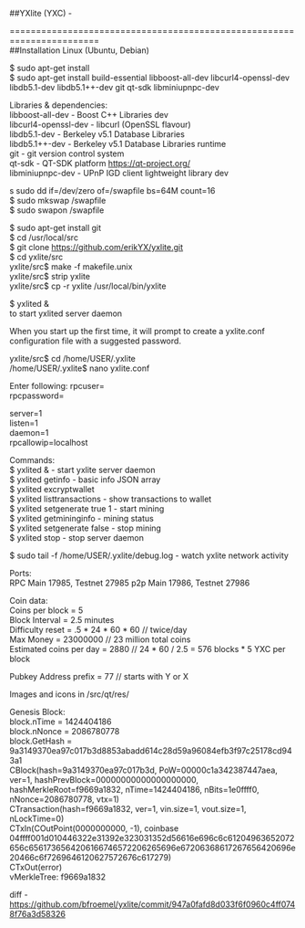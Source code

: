 ##YXlite (YXC) - 

=======================================================================    
##Installation Linux (Ubuntu, Debian)

$ sudo apt-get install   
$ sudo apt-get install build-essential libboost-all-dev libcurl4-openssl-dev libdb5.1-dev libdb5.1++-dev git qt-sdk libminiupnpc-dev

Libraries & dependencies:   
libboost-all-dev - Boost C++ Libraries dev   
libcurl4-openssl-dev - libcurl (OpenSSL flavour)   
libdb5.1-dev - Berkeley v5.1 Database Libraries   
libdb5.1++-dev - Berkeley v5.1 Database Libraries runtime   
git - git version control system   
qt-sdk - QT-SDK platform  https://qt-project.org/    
libminiupnpc-dev - UPnP IGD client lightweight library dev   

s sudo dd if=/dev/zero of=/swapfile bs=64M count=16    
$ sudo mkswap /swapfile   
$ sudo swapon /swapfile   
  
 $ sudo apt-get install git    
 $ cd /usr/local/src    
 $ git clone https://github.com/erikYX/yxlite.git    
 $ cd yxlite/src    
 yxlite/src$ make -f makefile.unix    
 yxlite/src$ strip yxlite    
 yxlite/src$ cp -r yxlite /usr/local/bin/yxlite    
    
 $ yxlited &    
 to  start yxlited server daemon     
    
When you start up the first time, it will prompt to create a yxlite.conf configuration file with a suggested password.    
   
yxlite/src$ cd /home/USER/.yxlite       
/home/USER/.yxlite$ nano yxlite.conf  

Enter following: 
rpcuser=<USERNAME>   
rpcpassword=<PASSWORD>   
   
server=1   
listen=1   
daemon=1   
rpcallowip=localhost   
   


 Commands:   
 $ yxlited & - start yxlite server daemon   
 $ yxlited getinfo - basic info JSON array   
 $ yxlited excryptwallet <passphrase>   
 $ yxlited listtransactions - show transactions to wallet   
 $ yxlited setgenerate true 1 - start mining   
 $ yxlited getmininginfo - mining status   
 $ yxlited setgenerate false - stop mining   
 $ yxlited stop - stop server daemon   
 
 $ sudo tail -f /home/USER/.yxlite/debug.log - watch yxlite network activity   
 
  
  
Ports:   
RPC	  Main 17985, Testnet 27985
p2p	  Main 17986, Testnet 27986
 
   
Coin data:    
Coins per block = 5   
Block Interval = 2.5 minutes   
Difficulty reset  =  .5 * 24 * 60 * 60 // twice/day     
Max Money = 23000000 // 23 million total coins   
Estimated coins per day = 2880 // 24 * 60 / 2.5 = 576 blocks * 5 YXC per block   

Pubkey Address prefix = 77  // starts with Y or X  

Images and icons in  /src/qt/res/     

Genesis Block:    
block.nTime = 1424404186   
block.nNonce = 2086780778    
block.GetHash = 9a3149370ea97c017b3d8853abadd614c28d59a96084efb3f97c25178cd943a1   
CBlock(hash=9a3149370ea97c017b3d, PoW=00000c1a342387447aea, ver=1, hashPrevBlock=00000000000000000000,    hashMerkleRoot=f9669a1832, nTime=1424404186, nBits=1e0ffff0, nNonce=2086780778, vtx=1)    
  CTransaction(hash=f9669a1832, ver=1, vin.size=1, vout.size=1, nLockTime=0)   
    CTxIn(COutPoint(0000000000, -1), coinbase    04ffff001d010446322e31392e323031352d56616e696c6c61204963652072656c6561736564206166746572206265696e67206368617267656420696e20466c6f7269646120627572676c617279)   
    CTxOut(error)   
  vMerkleTree: f9669a1832   
  
  
    
diff - https://github.com/bfroemel/yxlite/commit/947a0fafd8d033f6f0960c4ff0748f76a3d58326   




